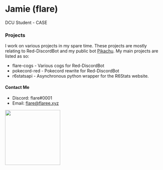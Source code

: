 # Jamie (flare)

 DCU Student - CASE

### Projects
I work on various projects in my spare time. These projects are mostly relating to Red-DiscordBot and my public bot [Pikachu](https://www.pikabot.xyz/ "Pikachu's Site"). My main projects are listed as so:

- flare-cogs - Various cogs for Red-DiscordBot
- pokecord-red - Pokecord rewrite for Red-DiscordBot
- r6statsapi - Asynchronous python wrapper for the R6Stats website.

#### Contact Me
- Discord: flare#0001
- Email: flare@flaree.xyz

<p float="left">
  <img src="https://github-readme-stats.vercel.app/api?username=flaree&show_icons=true&count_private=true&title_color=4f8cc9&text_color=9f9f9f&icon_color=4f8cc9&bg_color=181818" height="180">
</p>

